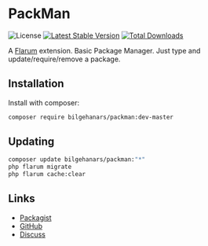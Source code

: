 # PackMan

![License](https://img.shields.io/badge/license-MIT-blue.svg) [![Latest Stable Version](https://img.shields.io/packagist/v/bilgehanars/packman.svg)](https://packagist.org/packages/bilgehanars/packman) [![Total Downloads](https://img.shields.io/packagist/dt/bilgehanars/packman.svg)](https://packagist.org/packages/bilgehanars/packman)

A [Flarum](http://flarum.org) extension. Basic Package Manager. Just type and update/require/remove a package.  

## Installation

Install with composer:

```sh
composer require bilgehanars/packman:dev-master
```

## Updating

```sh
composer update bilgehanars/packman:"*"
php flarum migrate
php flarum cache:clear
```

## Links

- [Packagist](https://packagist.org/packages/bilgehanars/packman)
- [GitHub](https://github.com/bilgehanars/packman)
- [Discuss](https://discuss.flarum.org/d/PUT_DISCUSS_SLUG_HERE)
